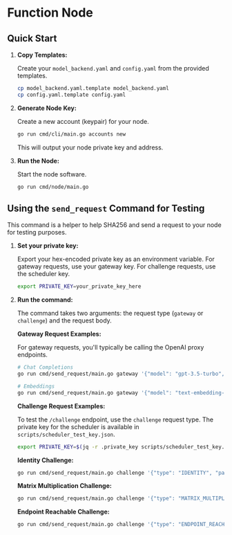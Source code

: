 # Function Node

## Quick Start

1.  **Copy Templates:**

    Create your `model_backend.yaml` and `config.yaml` from the provided templates.

    ```bash
    cp model_backend.yaml.template model_backend.yaml
    cp config.yaml.template config.yaml
    ```

2.  **Generate Node Key:**

    Create a new account (keypair) for your node.

    ```bash
    go run cmd/cli/main.go accounts new
    ```

    This will output your node private key and address.

3.  **Run the Node:**

    Start the node software.

    ```bash
    go run cmd/node/main.go
    ```

## Using the `send_request` Command for Testing
This command is a helper to help SHA256 and send a request to your node for testing purposes.

1.  **Set your private key:**

    Export your hex-encoded private key as an environment variable. For gateway requests, use your gateway key. For challenge requests, use the scheduler key.

    ```bash
    export PRIVATE_KEY=your_private_key_here
    ```

2.  **Run the command:**

    The command takes two arguments: the request type (`gateway` or `challenge`) and the request body.

    **Gateway Request Examples:**

    For gateway requests, you'll typically be calling the OpenAI proxy endpoints.

    ```bash
    # Chat Completions
    go run cmd/send_request/main.go gateway '{"model": "gpt-3.5-turbo", "messages": [{"role": "user", "content": "Hello!"}]}'

    # Embeddings
    go run cmd/send_request/main.go gateway '{"model": "text-embedding-ada-002", "input": "The quick brown fox jumped over the lazy dog"}'
    ```

    **Challenge Request Examples:**

    To test the `/challenge` endpoint, use the `challenge` request type. The private key for the scheduler is available in `scripts/scheduler_test_key.json`.

    ```bash
    export PRIVATE_KEY=$(jq -r .private_key scripts/scheduler_test_key.json)
    ```

    **Identity Challenge:**
    ```bash
    go run cmd/send_request/main.go challenge '{"type": "IDENTITY", "payload": {}}'
    ```

    **Matrix Multiplication Challenge:**
    ```bash
    go run cmd/send_request/main.go challenge '{"type": "MATRIX_MULTIPLICATION", "payload": {"A": [[1, 2], [3, 4]], "B": [[5, 6], [7, 8]]}}'
    ```

    **Endpoint Reachable Challenge:**
    ```bash
    go run cmd/send_request/main.go challenge '{"type": "ENDPOINT_REACHABLE", "payload": "https://www.google.com"}'

